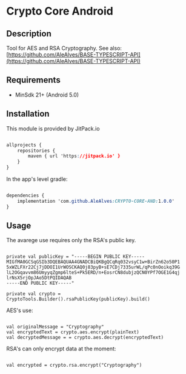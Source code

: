 
# Crypto Core Android

## Description
 Tool for AES and RSA Cryptography.
 See also: [https://github.com/AleAlves/BASE-TYPESCRIPT-API](https://github.com/AleAlves/BASE-TYPESCRIPT-API)

## Requirements
-   MinSdk 21+ (Android 5.0)

## Installation

This module is provided by JitPack.io

```css

allprojects {
    repositories {
        maven { url 'https://jitpack.io' }
    }
}

```
In the app's level gradle:

```css

dependencies {
	implementation 'com.github.AleAlves:CRYPTO-CORE-AND:1.0.0'
}

```


## Usage
The avarege use requires only the RSA's public key.

```koltin

private val publicKey = "-----BEGIN PUBLIC KEY-----
MIGfMA0GCSqGSIb3DQEBAQUAA4GNADCBiQKBgQCqRq032vsyC1w+BirZn62o50P1
5xWZLFXr22Cj7jDDOI1UrWOSCKAQ0j83pyB+sE7CDj7335urWL/qPc0nOoikq39G
lL2OGqavvm86UmyyqZgmp6lteS+Pk5ERD/n+EosrCN8dubjzQCN0YPf7OGE1G4qj
lrNsX5rjOpJAo5DtPQIDAQAB
-----END PUBLIC KEY-----"

private val crypto = CryptoTools.Builder().rsaPublicKey(publicKey).build()

```

AES's use:

```koltin

val originalMessage = "Cryptography"
val encryptedText = crypto.aes.encrypt(plainText)
val decryptedMessage = = crypto.aes.decrypt(encryptedText)

```

RSA's can only encrypt data at the moment:

```koltin

val encrypted = crypto.rsa.encrypt("Cryptography")

```
